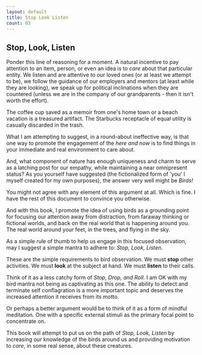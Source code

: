 ```yaml
---
layout: default
title: Stop Look Listen
count: 03
---
```


## Stop, Look, Listen

Ponder this line of reasoning for a moment. A natural incentive to pay attention to an item, person, or even an idea is to _care_ about that particular entity. We listen and are attentive to our loved ones (or at least we attempt to be), we follow the guidance of our employers and mentors (at least while they are looking), we speak up for political inclinations when they are countered (unless we are in the company of our grandparents - then it isn't worth the effort). 

The coffee cup saved as a memoir from one's home town or a beach vacation is a treasured artifact. The Starbucks receptacle of equal utility is casually discarded in the trash. 

What I am attempting to suggest, in a round-about ineffective way, is that one way to promote the engagement of the _here and now_ is to find things in your immediate and real environment to care about. 

And, what component of nature has enough uniqueness and charm to serve as a latching post for our empathy, while maintaining a near omnipresent status? As you yourself have suggested (the fictionalized form of 'you' I myself created for my own purposes), the answer very well might be _Birds!_

You might not agree with any element of this argument at all. Which is fine. I have the rest of this document to convince you otherwise. 

And with this book, I promote the idea of using birds as a grounding point for focusing our attention away from distraction, from faraway thinking or fictional worlds, and back on the real world that is happening around you. The real world around your feet, in the trees, and flying in the sky.

As a simple rule of thumb to help us engage in this focused observation, may I suggest a simple mantra to adhere to: _Stop, Look, Listen_.

These are the simple requirements to bird observation. We must __stop__ other activities. We must __look__ at the subject at hand. We must __listen__ to their calls.

Think of it as a less catchy form of _Stop, Drop, and Roll_. I am OK with my bird mantra not being as captivating as this one. The ability to detect and terminate self conflagration is a more important topic and deserves the increased attention it receives from its motto.

Or perhaps a better argument would be to think of it as a form of mindful meditation. One with a specific external stimuli as the primary focal point to concentrate on. 

This book will attempt to put us on the path of _Stop, Look, Listen_ by increasing our knowledge of the birds around us and providing motivation to _care_, in some real sense, about these creatures. 
